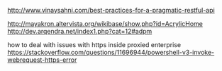 http://www.vinaysahni.com/best-practices-for-a-pragmatic-restful-api


http://mayakron.altervista.org/wikibase/show.php?id=AcrylicHome
http://dev.arqendra.net/index1.php?cat=12#adpm

how to deal with issues with https inside proxied enterprise 
https://stackoverflow.com/questions/11696944/powershell-v3-invoke-webrequest-https-error

